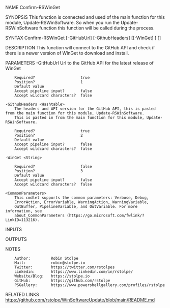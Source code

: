 ﻿
NAME
    Confirm-RSWinGet
    
SYNOPSIS
    This function is connected and used of the main function for this module, Update-RSWinSoftware.
    So when you run the Update-RSWinSoftware function this function will be called during the process.
    
    
SYNTAX
    Confirm-RSWinGet [-GitHubUrl] <String> [-GithubHeaders] <Hashtable> [[-WinGet] <String>] [<CommonParameters>]
    
    
DESCRIPTION
    This function will connect to the GitHub API and check if there is a newer version of WinGet to download and install.
    

PARAMETERS
    -GitHubUrl <String>
        Url to the GitHub API for the latest release of WinGet
        
        Required?                    true
        Position?                    1
        Default value                
        Accept pipeline input?       false
        Accept wildcard characters?  false
        
    -GithubHeaders <Hashtable>
        The headers and API version for the GitHub API, this is pasted from the main function for this module, Update-RSWinSoftware.
        This is pasted in from the main function for this module, Update-RSWinSoftware.
        
        Required?                    true
        Position?                    2
        Default value                
        Accept pipeline input?       false
        Accept wildcard characters?  false
        
    -WinGet <String>
        
        Required?                    false
        Position?                    3
        Default value                
        Accept pipeline input?       false
        Accept wildcard characters?  false
        
    <CommonParameters>
        This cmdlet supports the common parameters: Verbose, Debug,
        ErrorAction, ErrorVariable, WarningAction, WarningVariable,
        OutBuffer, PipelineVariable, and OutVariable. For more information, see
        about_CommonParameters (https://go.microsoft.com/fwlink/?LinkID=113216). 
    
INPUTS
    
OUTPUTS
    
NOTES
    
    
        Author:         Robin Stolpe
        Mail:           robin@stolpe.io
        Twitter:        https://twitter.com/rstolpes
        Linkedin:       https://www.linkedin.com/in/rstolpe/
        Website/Blog:   https://stolpe.io
        GitHub:         https://github.com/rstolpe
        PSGallery:      https://www.powershellgallery.com/profiles/rstolpe
    
    
RELATED LINKS
    https://github.com/rstolpe/WinSoftwareUpdate/blob/main/README.md


